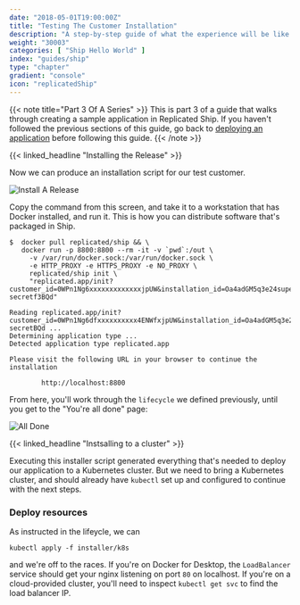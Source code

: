 ```yaml
---
date: "2018-05-01T19:00:00Z"
title: "Testing The Customer Installation"
description: "A step-by-step guide of what the experience will be like installing the application"
weight: "30003"
categories: [ "Ship Hello World" ]
index: "guides/ship"
type: "chapter"
gradient: "console"
icon: "replicatedShip"
---
```


{{< note title="Part 3 Of A Series" >}}
This is part 3 of a guide that walks through creating a sample application in Replicated Ship. If you haven't followed the previous sections of this guide, go back to [deploying an application](../create-a-release) before following this guide.
{{< /note >}}

{{< linked_headline "Installing the Release" >}}

Now we can produce an installation script for our test customer.

![Install A Release](/images/guides/ship/install-script.png)

Copy the command from this screen, and take it to a workstation that has Docker installed, and run it. This is how you can distribute software that's packaged in Ship.

```shell
$  docker pull replicated/ship && \
   docker run -p 8800:8800 --rm -it -v `pwd`:/out \
     -v /var/run/docker.sock:/var/run/docker.sock \
     -e HTTP_PROXY -e HTTPS_PROXY -e NO_PROXY \
     replicated/ship init \
     "replicated.app/init?customer_id=0WPn1Ng6xxxxxxxxxxxxxjpUW&installation_id=Oa4adGM5q3e24super-secretf3BQd"

Reading replicated.app/init?customer_id=0WPn1Ng6dfxxxxxxxxxx4ENWfxjpUW&installation_id=Oa4adGM5q3e2super-secretBQd ...
Determining application type ...
Detected application type replicated.app

Please visit the following URL in your browser to continue the installation

        http://localhost:8800

```

From here, you'll work through the `lifecycle` we defined previously, until you get to the "You're all done" page:

![All Done](/images/guides/ship/all-done.png)

{{< linked_headline "Instsalling to a cluster" >}}

Executing this installer script generated everything that's needed to deploy our application to a Kubernetes cluster. But we need to bring a Kubernetes cluster, and should already have `kubectl` set up and configured to continue with the next steps.

### Deploy resources

As instructed in the lifeycle, we can

```shell
kubectl apply -f installer/k8s
```

and we're off to the races. If you're on Docker for Desktop, the `LoadBalancer` service should get your nginx listening on port `80` on localhost. If you're on a cloud-provided cluster, you'll need to inspect `kubectl get svc` to find the load balancer IP.

